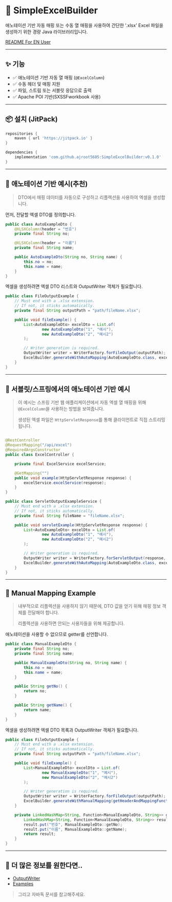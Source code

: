 # 📄 SimpleExcelBuilder

애노테이션 기반 자동 매핑 또는 수동 열 매핑을 사용하여 간단한 '.xlsx' Excel 파일을 생성하기 위한 경량 Java 라이브러리입니다.

[README For EN User](/README_EN.md)

---

## ✨ 기능

- ✅ 애노테이션 기반 자동 열 매핑 (`@ExcelColumn`)
- ✅ 수동 헤더 및 매핑 지원
- ✅ 파일, 스트림 또는 서블릿 응답으로 출력
- ✅ Apache POI 기반(SXSSFworkbook 사용)

---

## 📦 설치 (JitPack)

```gradle
repositories {
    maven { url 'https://jitpack.io' }
}

dependencies {
    implementation 'com.github.ajroot5685:SimpleExcelBuilder:v0.1.0'
}
```

---

## 🧩 애노테이션 기반 예시(추천)

> DTO에서 매핑 데이터를 자동으로 구성하고 리플렉션을 사용하여 엑셀을 생성합니다.

먼저, 전달할 엑셀 DTO를 정의합니다.

```java
public class AutoExampleDto {
    @XLSXColumn(header = "번호")
    private final String no;

    @XLSXColumn(header = "이름")
    private final String name;

    public AutoExampleDto(String no, String name) {
        this.no = no;
        this.name = name;
    }
}

```

엑셀을 생성하려면 엑셀 DTO 리스트와 OutputWriter 객체가 필요합니다.

```java
public class FileOutputExample {
    // Must end with a .xlsx extension.
    // If not, it sticks automatically.
    private final String outputPath = "path/fileName.xlsx";

    public void fileExample() {
        List<AutoExampleDto> excelDto = List.of(
                new AutoExampleDto("1", "예시"),
                new AutoExampleDto("2", "예시2")
        );

        // Writer generation is required.
        OutputWriter writer = WriterFactory.forFileOutput(outputPath);
        ExcelBuilder.generateWithAutoMapping(AutoExampleDto.class, excelDto, writer);
    }
}
```

---

## 🍃 서블릿/스프링에서의 애노테이션 기반 예시

> 이 예시는 스프링 기반 웹 애플리케이션에서 자동 엑셀 열 매핑을 위해 `@ExcelColumn`을 사용하는 방법을 보여줍니다.
>
> 생성된 엑셀 파일은 `HttpServletResponse`를 통해 클라이언트로 직접 스트리밍됩니다.

```java

@RestController
@RequestMapping("/api/excel")
@RequiredArgsConstructor
public class ExcelController {

    private final ExcelService excelService;

    @GetMapping("")
    public void example(HttpServletResponse response) {
        excelService.excelService(response);
    }
}
```

```java
public class ServletOutputExampleService {
    // Must end with a .xlsx extension.
    // If not, it sticks automatically.
    private final String fileName = "fileName.xlsx";

    public void servletExample(HttpServletResponse response) {
        List<AutoExampleDto> excelDto = List.of(
                new AutoExampleDto("1", "예시"),
                new AutoExampleDto("2", "예시2")
        );

        // Writer generation is required.
        OutputWriter writer = WriterFactory.forServletOutput(response, fileName);
        ExcelBuilder.generateWithAutoMapping(AutoExampleDto.class, excelDto, writer);
    }
}
```

---

## 📝 Manual Mapping Example

> 내부적으로 리플렉션을 사용하지 않기 때문에, DTO 값을 얻기 위해 매핑 정보 객체를 전달해야 합니다.
>
> 리플렉션을 사용하면 안되는 사용자들을 위해 제공합니다.

애노테이션을 사용할 수 없으므로 getter를 선언합니다.

```java
public class ManualExampleDto {
    private final String no;
    private final String name;

    public ManualExampleDto(String no, String name) {
        this.no = no;
        this.name = name;
    }

    public String getNo() {
        return no;
    }

    public String getName() {
        return name;
    }
}

```

엑셀을 생성하려면 엑셀 DTO 목록과 OutputWriter 객체가 필요합니다.

```java
public class FileOutputExample {
    // Must end with a .xlsx extension.
    // If not, it sticks automatically.
    private final String outputPath = "path/fileName.xlsx";

    public void fileExample() {
        List<ManualExampleDto> excelDto = List.of(
                new ManualExampleDto("1", "예시"),
                new ManualExampleDto("2", "예시2")
        );

        // Writer generation is required.
        OutputWriter writer = WriterFactory.forFileOutput(outputPath);
        ExcelBuilder.generateWithManualMapping(getHeaderAndMappingFunction(), excelDto, writer);
    }

    private LinkedHashMap<String, Function<ManualExampleDto, String>> getHeaderAndMappingFunction() {
        LinkedHashMap<String, Function<ManualExampleDto, String>> result = new LinkedHashMap<>();
        result.put("번호", ManualExampleDto::getNo);
        result.put("이름", ManualExampleDto::getName);
        return result;
    }
}
```

---

## 👀 더 많은 정보를 원한다면..

- [OutputWriter](/src/main/java/com/github/ajroot5685/output/README_OutputWriter.md)
- [Examples](/src/main/java/com/github/ajroot5685/example)

> 그리고 자바독 문서를 참고해주세요.